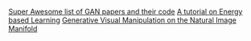 [Super Awesome list of GAN papers and their code](https://github.com/zhangqianhui/AdversarialNetsPapers "Adversarial Nets Papers")
[A tutorial on Energy based Learning](https://scholar.google.com/citations?citation_for_view=WLN3QrAAAAAJ%3A8k81kl-MbHgC&cstart=20&hl=en&pagesize=80&user=WLN3QrAAAAAJ&view_op=view_citation "Yann LeCun")
[Generative Visual Manipulation on the Natural Image Manifold](http://people.eecs.berkeley.edu/~junyanz/projects/gvm/)